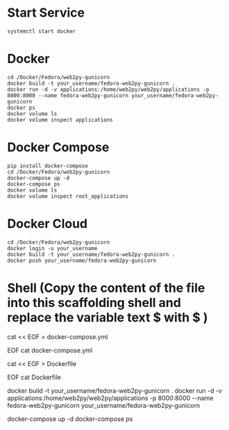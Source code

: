# Start Service
	systemctl start docker

# Docker
	cd /Docker/Fedora/web2py-gunicorn
	docker build -t your_username/fedora-web2py-gunicorn .
	docker run -d -v applications:/home/web2py/web2py/applications -p 8000:8000 --name fedora-web2py-gunicorn your_username/fedora-web2py-gunicorn
	docker ps 
	docker volume ls
	docker volume inspect applications

# Docker Compose
	pip install docker-compose
	cd /Docker/Fedora/web2py-gunicorn
	docker-compose up -d
	docker-compose ps
	docker volume ls
	docker volume inspect root_applications

# Docker Cloud
	cd /Docker/Fedora/web2py-gunicorn
	docker login -u your_username
	docker build -t your_username/fedora-web2py-gunicorn .
	docker push your_username/fedora-web2py-gunicorn

# Shell (Copy the content of the file into this scaffolding shell and replace the variable text $ with \$ )
cat << EOF > docker-compose.yml

EOF
cat docker-compose.yml

cat << EOF > Dockerfile

EOF
cat Dockerfile

docker build -t your_username/fedora-web2py-gunicorn .
docker run -d -v applications:/home/web2py/web2py/applications -p 8000:8000 --name fedora-web2py-gunicorn your_username/fedora-web2py-gunicorn

docker-compose up -d
docker-compose ps

